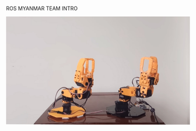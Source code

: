 ROS MYANMAR TEAM
INTRO 
  
  <img src="https://github.com/GreenGhostMan/two_robot_arm/blob/master/two_arm.jpg"/>
  




